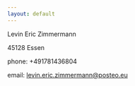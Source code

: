 ```yaml
---
layout: default
---
```


Levin Eric Zimmermann

45128 Essen

phone: +491781436804

email: <a href="mailto:levin.eric.zimmermann@posteo.eu">levin.eric.zimmermann@posteo.eu</a>
